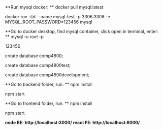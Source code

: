 **Run mysql docker:
**
docker pull mysql:latest

docker run -itd --name mysql-test -p 3306:3306 -e MYSQL_ROOT_PASSWORD=123456 mysql

**Go to docker desktop, find mysql container, click open in terminal, enter:
**
mysql -u root -p

123456

create database comp4800;

create database comp4800test;

create database comp4800development;

**Go to backend folder, run:
**
npm install

npm start

**Go to frontend folder, run:
**
npm install

npm start

**node BE: http://localhost:3000/
react FE: http://localhost:8000/**